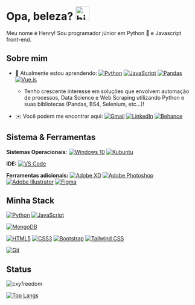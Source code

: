# Opa, beleza? <img src="https://user-images.githubusercontent.com/1303154/88677602-1635ba80-d120-11ea-84d8-d263ba5fc3c0.gif" width="36px" alt="hi">

 Meu nome é Henry! Sou programador júnior em Python 🐍 e Javascript front-end.

## Sobre mim

* 🌱 Atualmente estou aprendendo:  [![Python](https://img.shields.io/badge/-Python-3776AB?&logo=python&logoColor=ffffff)](https://www.python.org/) [![JavaScript](https://img.shields.io/badge/-JavaScript-23F7DF1C?&logo=javascript&logoColor=000000&labelColor=%23F7DF1C&color=%23FFCE5A)](https://www.javascript.com/)
[![Pandas](https://img.shields.io/badge/-pandas-150458?&logo=pandas&logoColor=ffffff)](https://pandas.pydata.org)
[![Vue.js](https://img.shields.io/badge/-Vue.js-4FC08D?&logo=vue.js&logoColor=ffffff)](https://vuejs.org)
    * Tenho crescente interesse em soluções que envolvem automação de processos, Data Science e Web Scraping utilizando Python e suas bibliotecas (Pandas, BS4, Selenium, etc...)!   

* ✉️ Você podem me encontrar aqui: 
    [![Gmail](https://img.shields.io/badge/-Gmail-c14438?&logo=Gmail&logoColor=ffffff)](mailto:henrymedeiros77@gmail.com) [![LinkedIn](https://img.shields.io/badge/LinkedIn-0A66C2.svg?&logo=linkedin&logoColor=ffffff)](https://www.linkedin.com/in/henry-medeiros77/) [![Behance](https://img.shields.io/badge/Behance-1769FF.svg?&logo=behance&logoColor=ffffff)](https://www.behance.net/henry_medeiros77)

## Sistema & Ferramentas


**Sistemas Operacionais:** [![Windows 10](https://img.shields.io/badge/Windows-10-blue?&logo=Windows&logoColor=Fff)](https://www.microsoft.com/pt-br/windows/get-windows-10) [![Kubuntu](https://img.shields.io/badge/Kubuntu-20.04.2LTS-blue?&logo=Kubuntu&logoColor=Fff)](https://kubuntu.org/getkubuntu/)

**IDE:** [![VS Code](https://img.shields.io/badge/VSCode-%23007ACC?&logo=Visual-studio-code)](https://code.visualstudio.com/)

**Ferramentas adicionais:** [![Adobe XD](https://img.shields.io/badge/Adobe-XD-FF61F6?&logo=Adobe-XD&logoColor=ffffff)](https://www.adobe.com/br/products/xd.html) [![Adobe Photoshop](https://img.shields.io/badge/Adobe-Photoshop-31A8FF?&logo=Adobe-Photoshop&logoColor=ffffff)](https://www.adobe.com/br/products/photoshop.html)
[![Adobe Illustrator](https://img.shields.io/badge/Adobe-Illustrator-FF9A00?&logo=Adobe-Illustrator&logoColor=ffffff)](https://www.adobe.com/br/products/illustrator.html)
[![Figma](https://img.shields.io/badge/Figma-F24E1E?&logo=Figma&logoColor=ffffff)](https://figma.com/)

## Minha Stack

[![Python](https://img.shields.io/badge/-Python-3776AB?&logo=python&logoColor=ffffff)](https://www.python.org/)
[![JavaScript](https://img.shields.io/badge/-JavaScript-23F7DF1C?&logo=javascript&logoColor=000000&labelColor=%23F7DF1C&color=%23FFCE5A)](https://www.javascript.com/)

[![MongoDB](https://img.shields.io/badge/-MongoDB-47A248?&logo=MongoDB&logoColor=ffffff)](https://www.mongodb.com/)

[![HTML5](https://img.shields.io/badge/-HTML5-E34F26?&logo=HTML5&logoColor=ffffff)](#)
[![CSS3](https://img.shields.io/badge/-CSS3-1572B6?&logo=CSS3&logoColor=ffffff)](#)
[![Bootstrap](https://img.shields.io/badge/-Bootstrap-7952B3?&logo=Bootstrap&logoColor=ffffff)](https://getbootstrap.com)
[![Tailwind CSS](https://img.shields.io/badge/-TailwindCSS-38B2AC?&logo=tailwind-css20kafka&logoColor=ffffff)](https://tailwindcss.com)

[![Git](https://img.shields.io/badge/-Git-%23F05032?&logo=git&logoColor=%23ffffff)](https://git-scm.com/)

## Status

<p><img src="https://github-readme-stats.vercel.app/api?username=henrymedeiros&show_icons=true&theme=tokyonight" alt="cxyfreedom" /></p>

[![Top Langs](https://github-readme-stats.vercel.app/api/top-langs/?username=henrymedeiros&layout=compact)](https://github.com/anuraghazra/github-readme-stats)





